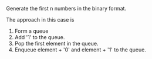 Generate the first n numbers in the binary format. 

The approach in this case is
1) Form a queue
2) Add '1' to the queue.
3) Pop the first element in the queue. 
4) Enqueue element + '0' and element + '1' to the queue.
